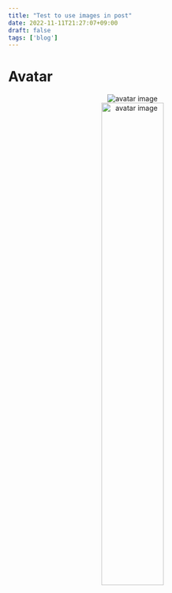 ```yaml
---
title: "Test to use images in post"
date: 2022-11-11T21:27:07+09:00
draft: false
tags: ['blog']
---
```


# Avatar

<div style="text-align:center">
    <img src="/images/avatar.png" alt="avatar image" />
</div>

<div style="text-align:center">
    <img src="/images/avatar.png" alt="avatar image" width="50%"/>
</div>